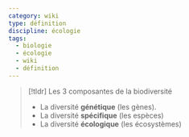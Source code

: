```yaml
---
category: wiki
type: définition
discipline: écologie
tags:
  - biologie
  - écologie
  - wiki
  - définition
---
```

>[!tldr] Les 3 composantes de la biodiversité 
> - La diversité **génétique** (les gènes).
> - La diversité **spécifique** (les espèces)
> - La diversité **écologique** (les écosystèmes)










